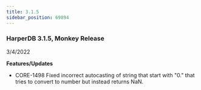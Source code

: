 ```yaml
---
title: 3.1.5
sidebar_position: 69894
---
```


### HarperDB 3.1.5, Monkey Release

3/4/2022

**Features/Updates**

- CORE-1498 Fixed incorrect autocasting of string that start with "0." that tries to convert to number but instead returns NaN.
